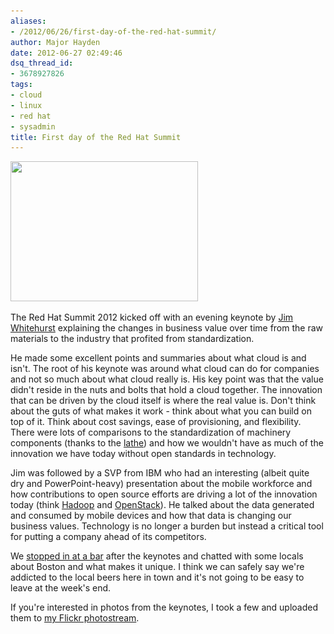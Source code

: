 ```yaml
---
aliases:
- /2012/06/26/first-day-of-the-red-hat-summit/
author: Major Hayden
date: 2012-06-27 02:49:46
dsq_thread_id:
- 3678927826
tags:
- cloud
- linux
- red hat
- sysadmin
title: First day of the Red Hat Summit
---
```


[<img src="/wp-content/uploads/2012/06/Photo-Jun-26-17-37-57-e1340764669963-300x224.jpg" alt="" title="Photo Jun 26, 17 37 57" width="300" height="224" class="alignleft size-medium wp-image-3514" srcset="/wp-content/uploads/2012/06/Photo-Jun-26-17-37-57-e1340764669963-300x224.jpg 300w, /wp-content/uploads/2012/06/Photo-Jun-26-17-37-57-e1340764669963-1024x764.jpg 1024w" sizes="(max-width: 300px) 100vw, 300px" />][1]

The Red Hat Summit 2012 kicked off with an evening keynote by [Jim Whitehurst][2] explaining the changes in business value over time from the raw materials to the industry that profited from standardization.

He made some excellent points and summaries about what cloud is and isn't. The root of his keynote was around what cloud can do for companies and not so much about what cloud really is. His key point was that the value didn't reside in the nuts and bolts that hold a cloud together. The innovation that can be driven by the cloud itself is where the real value is. Don't think about the guts of what makes it work - think about what you can build on top of it. Think about cost savings, ease of provisioning, and flexibility. There were lots of comparisons to the standardization of machinery components (thanks to the [lathe][3]) and how we wouldn't have as much of the innovation we have today without open standards in technology.

Jim was followed by a SVP from IBM who had an interesting (albeit quite dry and PowerPoint-heavy) presentation about the mobile workforce and how contributions to open source efforts are driving a lot of the innovation today (think [Hadoop][4] and [OpenStack][5]). He talked about the data generated and consumed by mobile devices and how that data is changing our business values. Technology is no longer a burden but instead a critical tool for putting a company ahead of its competitors.

We [stopped in at a bar][6] after the keynotes and chatted with some locals about Boston and what makes it unique. I think we can safely say we're addicted to the local beers here in town and it's not going to be easy to leave at the week's end.

If you're interested in photos from the keynotes, I took a few and uploaded them to [my Flickr photostream][7].

 [1]: /wp-content/uploads/2012/06/Photo-Jun-26-17-37-57.jpg
 [2]: https://en.wikipedia.org/wiki/Jim_Whitehurst
 [3]: https://en.wikipedia.org/wiki/Lathe
 [4]: https://hadoop.apache.org/
 [5]: http://openstack.org/
 [6]: http://www.pourhouseboston.com/
 [7]: http://www.flickr.com/photos/texas1emt/sets/72157630307114342/